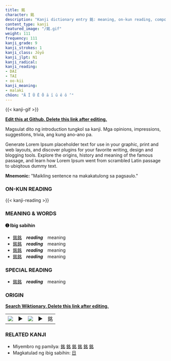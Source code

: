 ```yaml
---
title: 銘
character: 銘
description: "Kanji dictionary entry 銘: meaning, on-kun reading, compounds, origin, related kanji"
content_type: kanji
featured_image: "/銘.gif"
weight: 111
frequency: 111
kanji_grade: 9
kanji_strokes: 1
kanji_class: Jōyō
kanji_jlpt: N1
kanji_radical: 
kanji_reading: 
- DAI
- TAI
- oo-kii
kanji_meaning:
- malaki
chōon: "Ā Ī Ū Ē Ō ā ī ū ē ō ’"
---
```

[//]: # (Don't edit the line below. Kanji animated GIF code is automatically generated.)
{{< kanji-gif >}}

[//]: # (Edit below this line.)

**[Edit this at Github. Delete this link after editing.](https://github.com/tim0g/tim/tree/main/content/kanji/銘/index.md)**

Magsulat dito ng introduction tungkol sa kanji. Mga opinions, impressions, suggestions, trivia, ang kung ano-ano pa.

Generate Lorem Ipsum placeholder text for use in your graphic, print and web layouts, and discover plugins for your favorite writing, design and blogging tools. Explore the origins, history and meaning of the famous passage, and learn how Lorem Ipsum went from scrambled Latin passage to ubiqitous dummy text.
 
**Mnemonic:** "Maikling sentence na makakatulong sa pagsaulo."

### ON-KUN READING

[//]: # (Don't edit the line below. ON-KUN READING code is automatically generated.)
{{< kanji-reading >}}

### MEANING & WORDS

#### ➊ **Ibig sabihin**
  - [銘](../銘)[銘](../銘)　***reading***　meaning
  - [銘](../銘)[銘](../銘)　***reading***　meaning
  - [銘](../銘)[銘](../銘)　***reading***　meaning
  - [銘](../銘)[銘](../銘)　***reading***　meaning

### SPECIAL READING
  - [銘](../銘)[銘](../銘)　***reading***　meaning

### ORIGIN

**[Search Wiktionary. Delete this link after editing.](https://wiktionary.org/wiki/銘)**
<table class="kanji-table"><tr><td>
<img src="60px-銘-bronze.svg.png">
</td><td>▶</td><td>
<img src="60px-銘-oracle.svg.png">
</td><td>▶</td>
<td class="kanji-origin">銘</td>
</tr></table>

### RELATED KANJI
- Miyembro ng pamilya: [銘](../銘) [銘](../銘) [銘](../銘) [銘](../銘) [銘](../銘) [銘](../銘)
- Magkatulad ng ibig sabihin: [日](../日)
